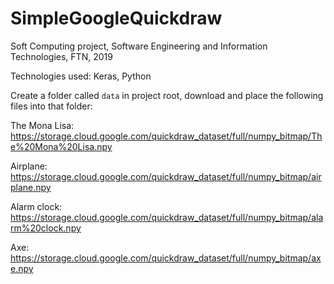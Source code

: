 # SimpleGoogleQuickdraw
Soft Computing project, Software Engineering and Information Technologies, FTN, 2019

Technologies used: Keras, Python

Create a folder called `data` in project root, download and place the following files into that folder:

The Mona Lisa: https://storage.cloud.google.com/quickdraw_dataset/full/numpy_bitmap/The%20Mona%20Lisa.npy

Airplane: https://storage.cloud.google.com/quickdraw_dataset/full/numpy_bitmap/airplane.npy

Alarm clock: https://storage.cloud.google.com/quickdraw_dataset/full/numpy_bitmap/alarm%20clock.npy

Axe: https://storage.cloud.google.com/quickdraw_dataset/full/numpy_bitmap/axe.npy
